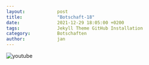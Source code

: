 ```yaml
---
layout:            post
title:             "Botschaft-18"
date:              2021-12-29 18:05:00 +0200
tags:              Jekyll Theme GitHub Installation
category:          Botschaften
author:            jan
---
```


![youtube](https://www.youtube.com/watch?v=2Ab5YgnlZ9A)
